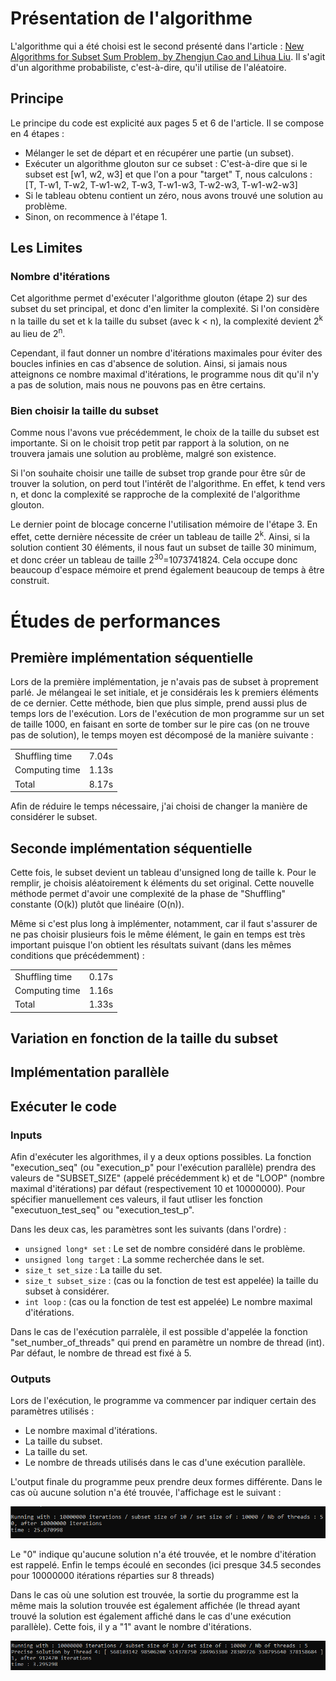 # Présentation de l'algorithme
L'algorithme qui a été choisi est le second présenté dans l'article : [New Algorithms for Subset Sum Problem, by Zhengjun Cao and Lihua Liu](https://arxiv.org/pdf/1807.02611.pdf).
Il s'agit d'un algorithme probabiliste, c'est-à-dire, qu'il utilise de l'aléatoire.
## Principe
Le principe du code est explicité aux pages 5 et 6 de l'article. Il se compose en 4 étapes :
- Mélanger le set de départ et en récupérer une partie (un subset).
- Exécuter un algorithme glouton sur ce subset : C'est-à-dire que si le subset est [w1, w2, w3] et que l'on a pour "target" T, nous calculons : [T, T-w1, T-w2, T-w1-w2, T-w3, T-w1-w3, T-w2-w3, T-w1-w2-w3]
- Si le tableau obtenu contient un zéro, nous avons trouvé une solution au problème.
- Sinon, on recommence à l'étape 1.

## Les Limites
### Nombre d'itérations
Cet algorithme permet d'exécuter l'algorithme glouton (étape 2) sur des subset du set principal, et donc d'en limiter la complexité. Si l'on considère n la taille du set et k la taille du subset (avec k < n), la complexité devient 2<sup>k</sup> au lieu de 2<sup>n</sup>.

Cependant, il faut donner un nombre d'itérations maximales pour éviter des boucles infinies en cas d'absence de solution. Ainsi, si jamais nous atteignons ce nombre maximal d'itérations, le programme nous dit qu'il n'y a pas de solution, mais nous ne pouvons pas en être certains.

### Bien choisir la taille du subset
Comme nous l'avons vue précédemment, le choix de la taille du subset est importante. Si on le choisit trop petit par rapport à la solution, on ne trouvera jamais une solution au problème, malgré son existence.

Si l'on souhaite choisir une taille de subset trop grande pour être sûr de trouver la solution, on perd tout l'intérêt de l'algorithme. En effet, k tend vers n, et donc la complexité se rapproche de la complexité de l'algorithme glouton.

Le dernier point de blocage concerne l'utilisation mémoire de l'étape 3. En effet, cette dernière nécessite de créer un tableau de taille 2<sup>k</sup>. Ainsi, si la solution contient 30 éléments, il nous faut un subset de taille 30 minimum, et donc créer un tableau de taille 2<sup>30</sup>=1073741824. Cela occupe donc beaucoup d'espace mémoire et prend également beaucoup de temps à être construit.


# Études de performances
## Première implémentation séquentielle
Lors de la première implémentation, je n'avais pas de subset à proprement parlé. Je mélangeai le set initiale, et je considérais les k premiers éléments de ce dernier. Cette méthode, bien que plus simple, prend aussi plus de temps lors de l'exécution.
Lors de l'exécution de mon programme sur un set de taille 1000, en faisant en sorte de tomber sur le pire cas (on ne trouve pas de solution), le temps moyen est décomposé de la manière suivante :

|||
| :--------------- |:---------------:|
|Shuffling time   | 7.04s |
|Computing time   | 1.13s |
|Total | 8.17s|

Afin de réduire le temps nécessaire, j'ai choisi de changer la manière de considérer le subset.
## Seconde implémentation séquentielle
Cette fois, le subset devient un tableau d'unsigned long de taille k. Pour le remplir, je choisis aléatoirement k éléments du set original.
Cette nouvelle méthode permet d'avoir une complexité de la phase de "Shuffling" constante (O(k)) plutôt que linéaire (O(n)).

Même si c'est plus long à implémenter, notamment, car il faut s'assurer de ne pas choisir plusieurs fois le même élément, le gain en temps est très important puisque l'on obtient les résultats suivant (dans les mêmes conditions que précédemment) :

|||
| :--------------- |:---------------:|
|Shuffling time   | 0.17s |
|Computing time   | 1.16s |
|Total | 1.33s|

## Variation en fonction de la taille du subset

## Implémentation parallèle

## Exécuter le code
### Inputs
Afin d'exécuter les algorithmes, il y a deux options possibles. La fonction "execution_seq" (ou "execution_p" pour l'exécution parallèle) prendra des valeurs de "SUBSET_SIZE" (appelé précédemment k) et de "LOOP" (nombre maximal d'itérations) par défaut (respectivement 10 et 10000000).
Pour spécifier manuellement ces valeurs, il faut utliser les fonction "executuon_test_seq" ou "execution_test_p".

Dans les deux cas, les paramètres sont les suivants (dans l'ordre) :
- ```unsigned long* set``` : Le set de nombre considéré dans le problème.
- ```unsigned long target``` : La somme recherchée dans le set.
- ```size_t set_size``` : La taille du set.
- ```size_t subset_size``` : (cas ou la fonction de test est appelée) la taille du subset à considérer.
- ```int loop``` : (cas ou la fonction de test est appelée) Le nombre maximal d'itérations.

Dans le cas de l'exécution parralèle, il est possible d'appelée la fonction "set_number_of_threads" qui prend en paramètre un nombre de thread (int). Par défaut, le nombre de thread est fixé à 5.

### Outputs

Lors de l'exécution, le programme va commencer par indiquer certain des paramètres utilisés :
- Le nombre maximal d'itérations.
- La taille du subset.
- La taille du set.
- Le nombre de threads utilisés dans le cas d'une exécution parallèle.

L'output finale du programme peux prendre deux formes différente. Dans le cas où aucune solution n'a été trouvée, l'affichage est le suivant :

![Exemple of failed execution](./images/failed_exemple.png)

Le "0" indique qu'aucune solution n'a été trouvée, et le nombre d'itération est rappelé.
Enfin le temps écoulé en secondes (ici presque 34.5 secondes pour 10000000 itérations réparties sur 8 threads)

Dans le cas où une solution est trouvée, la sortie du programme est la même mais la solution trouvée est également affichée (le thread ayant trouvé la solution est également affiché dans le cas d'une exécution parallèle).
Cette fois, il y a "1" avant le nombre d'itérations.

![Exemple of good execution](./images/good_exemple.png)